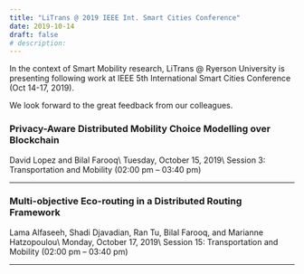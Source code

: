 ```yaml
---
title: "LiTrans @ 2019 IEEE Int. Smart Cities Conference"
date: 2019-10-14
draft: false
# description:
---
```

In the context of Smart Mobility research, LiTrans @ Ryerson University is presenting following work at IEEE 5th International Smart Cities Conference (Oct 14-17, 2019).
<!--more-->

We look forward to the great feedback from our colleagues.

### Privacy-Aware Distributed Mobility Choice Modelling over Blockchain
David Lopez and Bilal Farooq\\
Tuesday, October 15, 2019\\
Session 3: Transportation and Mobility (02:00 pm – 03:40 pm)

***

### Multi-objective Eco-routing in a Distributed Routing Framework
Lama Alfaseeh, Shadi Djavadian, Ran Tu, Bilal Farooq, and Marianne Hatzopoulou\\
Monday, October 17, 2019\\
Session 15: Transportation and Mobility (02:00 pm – 03:40 pm)

***

